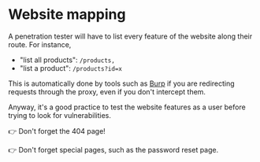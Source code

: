 # Website mapping

<div class="row row-cols-lg-2"><div>

A penetration tester will have to list every feature of the website along their route. For instance,

* "list all products": `/products,`
* "list a product": `/products?id=x`

This is automatically done by tools such as [Burp](/cybersecurity/red-team/s3.exploitation/tools/burp.md) if you are redirecting requests through the proxy, even if you don't intercept them.
</div><div>

Anyway, it's a good practice to test the website features as a user before trying to look for vulnerabilities.

👉 Don't forget the 404 page!

👉 Don't forget special pages, such as the password reset page.
</div></div>